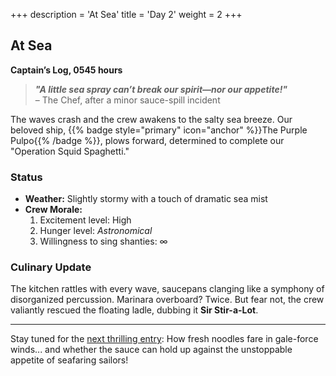 
+++
description = 'At Sea'
title = 'Day 2'
weight = 2
+++

## At Sea

**Captain’s Log, 0545 hours**

> ***"A little sea spray can’t break our spirit—nor our appetite!"***  
> – The Chef, after a minor sauce-spill incident

The waves crash and the crew awakens to the salty sea breeze. Our beloved ship, {{% badge style="primary" icon="anchor" %}}The Purple Pulpo{{% /badge %}}, plows forward, determined to complete our "Operation Squid Spaghetti."

### Status

- **Weather:** Slightly stormy with a touch of dramatic sea mist
- **Crew Morale:**
  1. Excitement level: High
  2. Hunger level: *Astronomical*
  3. Willingness to sing shanties: ∞

### Culinary Update

The kitchen rattles with every wave, saucepans clanging like a symphony of disorganized percussion. Marinara overboard? Twice.
But fear not, the crew valiantly rescued the floating ladle, dubbing it **Sir Stir-a-Lot**.

---

Stay tuned for the [next thrilling entry](third-day): How fresh noodles fare in gale-force winds... and whether the sauce can hold up against the unstoppable appetite of seafaring sailors!

